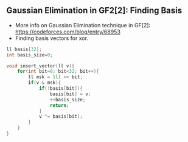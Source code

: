 ## Gaussian Elimination in GF2[2]: Finding Basis

* More info on Gaussian Elimination technique in GF[2]: https://codeforces.com/blog/entry/68953
* Finding basis vectors for xor.

```cpp
ll basis[32];
int basis_size=0;

void insert_vector(ll v){
	for(int bit=0; bit<32; bit++){
		ll msk = 1ll << bit;
		if(v & msk){
			if(!basis[bit]){
				basis[bit] = v;
				++basis_size;
				return;
			}
			v ^= basis[bit];
		}
	}
}
```

